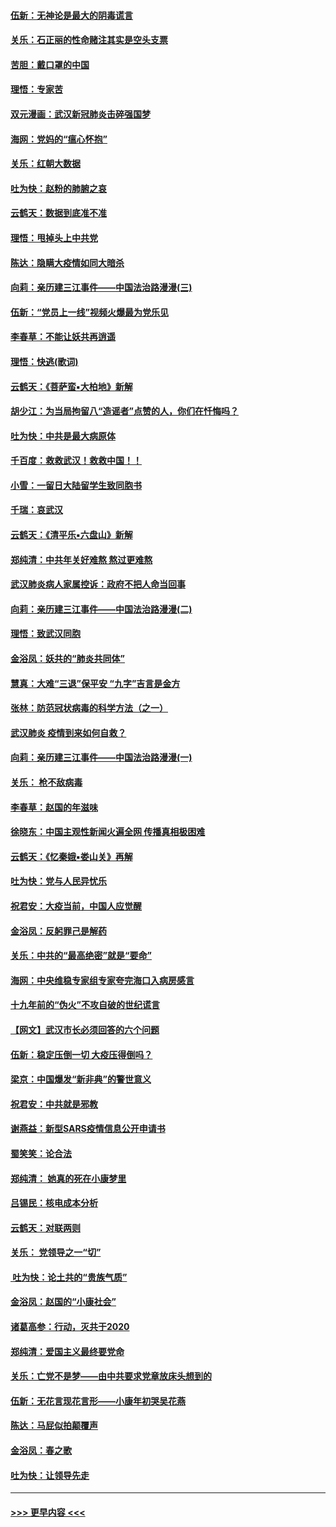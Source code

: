 #### [伍新：无神论是最大的阴毒谎言](../pages/nsc993/n11846129.md?t=02051922) 
#### [关乐：石正丽的性命赌注其实是空头支票](../pages/nsc993/n11846109.md?t=02051922) 
#### [苦胆：戴口罩的中国](../pages/nsc993/n11845576.md?t=02051922) 
#### [理悟：专家苦](../pages/nsc993/n11845564.md?t=02051922) 
#### [双元漫画：武汉新冠肺炎击碎强国梦](../pages/nsc993/n11843320.md?t=02051922) 
#### [海网：党妈的“瘟心怀抱”](../pages/nsc993/n11840740.md?t=02051922) 
#### [关乐：红朝大数据](../pages/nsc993/n11840675.md?t=02051922) 
#### [吐为快：赵粉的肺腑之哀](../pages/nsc993/n11840618.md?t=02051922) 
#### [云鹤天：数据到底准不准](../pages/nsc993/n11840325.md?t=02051922) 
#### [理悟：甩掉头上中共党](../pages/nsc993/n11838826.md?t=02051922) 
#### [陈达：隐瞒大疫情如同大暗杀](../pages/nsc993/n11838771.md?t=02051922) 
#### [向莉：亲历建三江事件——中国法治路漫漫(三)](../pages/nsc993/n11831825.md?t=02051922) 
#### [伍新：“党员上一线”视频火爆最为党乐见](../pages/nsc993/n11838200.md?t=02051922) 
#### [李春草：不能让妖共再逍遥](../pages/nsc993/n11838102.md?t=02051922) 
#### [理悟：快逃(歌词)](../pages/nsc993/n11838083.md?t=02051922) 
#### [云鹤天：《菩萨蛮▪大柏地》新解](../pages/nsc993/n11838059.md?t=02051922) 
#### [胡少江：为当局拘留八“造谣者”点赞的人，你们在忏悔吗？](../pages/nsc993/n11836801.md?t=02051922) 
#### [吐为快：中共是最大病原体](../pages/nsc993/n11836748.md?t=02051922) 
#### [千百度：救救武汉！救救中国！！](../pages/nsc993/n11836145.md?t=02051922) 
#### [小雪：一留日大陆留学生致同胞书](../pages/nsc993/n11834624.md?t=02051922) 
#### [千瑞：哀武汉](../pages/nsc993/n11833647.md?t=02051922) 
#### [云鹤天：《清平乐▪六盘山》新解](../pages/nsc993/n11833611.md?t=02051922) 
#### [郑纯清：中共年关好难熬 熬过更难熬](../pages/nsc993/n11833489.md?t=02051922) 
#### [武汉肺炎病人家属控诉：政府不把人命当回事](../pages/nsc993/n11833205.md?t=02051922) 
#### [向莉：亲历建三江事件——中国法治路漫漫(二)](../pages/nsc993/n11829102.md?t=02051922) 
#### [理悟：致武汉同胞](../pages/nsc993/n11831522.md?t=02051922) 
#### [金浴凤：妖共的“肺炎共同体”](../pages/nsc993/n11829448.md?t=02051922) 
#### [慧真：大难“三退”保平安 “九字”吉言是金方](../pages/nsc993/n11829501.md?t=02051922) 
#### [张林：防范冠状病毒的科学方法（之一）](../pages/nsc993/n11828618.md?t=02051922) 
#### [武汉肺炎 疫情到来如何自救？](../pages/nsc993/n11827632.md?t=02051922) 
#### [向莉：亲历建三江事件——中国法治路漫漫(一)](../pages/nsc993/n11827190.md?t=02051922) 
#### [关乐： 枪不敌病毒](../pages/nsc993/n11826746.md?t=02051922) 
#### [李春草：赵国的年滋味](../pages/nsc993/n11826321.md?t=02051922) 
#### [徐晓东：中国主观性新闻火遍全网 传播真相极困难](../pages/nsc993/n11826508.md?t=02051922) 
#### [云鹤天：《忆秦娥▪娄山关》再解](../pages/nsc993/n11824682.md?t=02051922) 
#### [吐为快：党与人民异忧乐](../pages/nsc993/n11824660.md?t=02051922) 
#### [祝君安：大疫当前，中国人应觉醒](../pages/nsc993/n11821946.md?t=02051922) 
#### [金浴凤：反躬罪己是解药](../pages/nsc993/n11820280.md?t=02051922) 
#### [关乐：中共的“最高绝密”就是“要命”](../pages/nsc993/n11816946.md?t=02051922) 
#### [海网：中央维稳专家组专家夸完海口入病房感言](../pages/nsc993/n11815138.md?t=02051922) 
#### [十九年前的“伪火”不攻自破的世纪谎言](../pages/nsc993/n11813238.md?t=02051922) 
#### [【网文】武汉市长必须回答的六个问题](../pages/nsc993/n11813848.md?t=02051922) 
#### [伍新：稳定压倒一切 大疫压得倒吗？](../pages/nsc993/n11812634.md?t=02051922) 
#### [梁京：中国爆发“新非典”的警世意义](../pages/nsc993/n11812554.md?t=02051922) 
#### [祝君安：中共就是邪教](../pages/nsc993/n11812431.md?t=02051922) 
#### [谢燕益：新型SARS疫情信息公开申请书](../pages/nsc993/n11808840.md?t=02051922) 
#### [蜀笑笑：论合法](../pages/nsc993/n11808064.md?t=02051922) 
#### [郑纯清： 她真的死在小康梦里](../pages/nsc993/n11806623.md?t=02051922) 
#### [吕锡民：核电成本分析](../pages/nsc993/n11806284.md?t=02051922) 
#### [云鹤天：对联两则](../pages/nsc993/n11805957.md?t=02051922) 
#### [关乐： 党领导之一“切”](../pages/nsc993/n11804505.md?t=02051922) 
#### [ 吐为快：论土共的“贵族气质”](../pages/nsc993/n11804490.md?t=02051922) 
#### [金浴凤：赵国的“小康社会”](../pages/nsc993/n11804452.md?t=02051922) 
#### [诸葛高参：行动，灭共于2020](../pages/nsc993/n11804120.md?t=02051922) 
#### [郑纯清：爱国主义最终要党命](../pages/nsc993/n11802197.md?t=02051922) 
#### [关乐：亡党不是梦——由中共要求党章放床头想到的](../pages/nsc993/n11802156.md?t=02051922) 
#### [伍新：无花言现花言形——小康年初哭吴花燕](../pages/nsc993/n11800044.md?t=02051922) 
#### [陈达：马屁似拍颠覆声](../pages/nsc993/n11800010.md?t=02051922) 
#### [金浴凤：春之歌](../pages/nsc993/n11797687.md?t=02051922) 
#### [吐为快：让领导先走](../pages/nsc993/n11797512.md?t=02051922) 

----
#### [ >>> 更早内容 <<< ](../indexes/nsc993-earlier.md)
